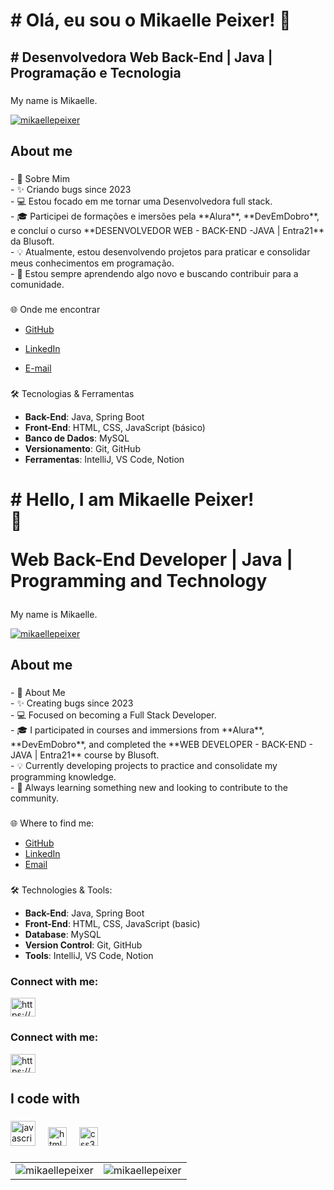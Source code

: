 <h1 align="left"># Olá, eu sou o Mikaelle Peixer! 👋<br></h1>

<h2 align="left"># Desenvolvedora Web Back-End | Java | Programação e Tecnologia <br></h2>

###

<p align="left">My name is Mikaelle.</p>
<p align="left"> <a href="https://github.com/ryo-ma/github-profile-trophy"><img src="https://github-profile-trophy.vercel.app/?username=mikaellepeixer" alt="mikaellepeixer" /></a> </p>


###

<h2 align="left">About me</h2>

###

<p align="left">
- 🚀 Sobre Mim<br>
- ✨ Criando bugs since 2023<br>
- 💻 Estou focado em me tornar uma Desenvolvedora full stack.<br>
- 🎓 Participei de formações e imersões pela **Alura**, **DevEmDobro**, e concluí o curso **DESENVOLVEDOR WEB - BACK-END -JAVA | Entra21** da Blusoft.<br>
- 💡 Atualmente, estou desenvolvendo projetos para praticar e consolidar meus conhecimentos em programação.<br>
- 🌱 Estou sempre aprendendo algo novo e buscando contribuir para a comunidade.<br></p>

###

🌐 Onde me encontrar
- [GitHub](https://github.com/MikaellePeixer)
- [LinkedIn](https://www.linkedin.com/in/seu-perfil-linkedin)
- [E-mail](mikaelle_s.peixer@outlook.com)

  ###

🛠️ Tecnologias & Ferramentas
- **Back-End**: Java, Spring Boot
- **Front-End**: HTML, CSS, JavaScript (básico)
- **Banco de Dados**: MySQL
- **Versionamento**: Git, GitHub
- **Ferramentas**: IntelliJ, VS Code, Notion

###

<h1 align="left"># Hello, I am Mikaelle Peixer!<br> 👋

Web Back-End Developer | Java | Programming and Technology<br></h1>

###

<p align="left">My name is Mikaelle.</p>
<p align="left"> <a href="https://github.com/ryo-ma/github-profile-trophy"><img src="https://github-profile-trophy.vercel.app/?username=mikaellepeixer" alt="mikaellepeixer" /></a> </p>

###

<h2 align="left">About me</h2>

###

<p align="left">
- 🚀 About Me<br>
- ✨ Creating bugs since 2023<br>
- 💻 Focused on becoming a Full Stack Developer.<br>
- 🎓 I participated in courses and immersions from **Alura**, **DevEmDobro**, and completed the **WEB DEVELOPER - BACK-END - JAVA | Entra21** course by Blusoft.<br>
- 💡 Currently developing projects to practice and consolidate my programming knowledge.<br>
- 🌱 Always learning something new and looking to contribute to the community.<br></p>

###

🌐 Where to find me:
- [GitHub](https://github.com/MikaellePeixer)
- [LinkedIn](https://www.linkedin.com/in/seu-perfil-linkedin)
- [Email](mikaelle_s.peixer@outlook.com)

###

🛠️ Technologies & Tools:
- **Back-End**: Java, Spring Boot
- **Front-End**: HTML, CSS, JavaScript (basic)
- **Database**: MySQL
- **Version Control**: Git, GitHub
- **Tools**: IntelliJ, VS Code, Notion

###

<h3 align="left">Connect with me:</h3>
<p align="left">
<a href="https://www.linkedin.com/in/mikaelle-da-silva-peixer-43b122204/?originalsubdomain=br" target="blank"><img align="center" src="https://raw.githubusercontent.com/rahuldkjain/github-profile-readme-generator/master/src/images/icons/Social/linked-in-alt.svg" alt="https://www.linkedin.com/in/mikaelle-da-silva-peixer-43b122204/?originalsubdomain=br" height="30" width="40" /></a>
</p>

###

###

<h3 align="left">Connect with me:</h3>
<p align="left">
<a href="https://www.linkedin.com/in/mikaelle-da-silva-peixer-43b122204/?originalsubdomain=br" target="blank"><img align="center" src="https://raw.githubusercontent.com/rahuldkjain/github-profile-readme-generator/master/src/images/icons/Social/linked-in-alt.svg" alt="https://www.linkedin.com/in/mikaelle-da-silva-peixer-43b122204/?originalsubdomain=br" height="30" width="40" /></a>
</p>


<h2 align="left">I code with</h2>

###

<div align="left">
  <img src="https://cdn.jsdelivr.net/gh/devicons/devicon/icons/javascript/javascript-original.svg" height="40" alt="javascript logo"  />
  <img width="12" />
 <img src="https://cdn.jsdelivr.net/gh/devicons/devicon/icons/html5/html5-original.svg" height="30" alt="html5 logo"  />
  <img width="12" />
  <img src="https://cdn.jsdelivr.net/gh/devicons/devicon/icons/css3/css3-original.svg" height="30" alt="css3 logo"  />
  <img width="12" />

</div>

###

<div align="center">
  <table>
    <tr>
      <td>
        <img src="https://github-readme-stats.vercel.app/api/top-langs?username=mikaellepeixer&show_icons=true&locale=en&layout=compact" alt="mikaellepeixer" />
      </td>
      <td>
        <img src="https://github-readme-stats.vercel.app/api?username=mikaellepeixer&show_icons=true&locale=en" alt="mikaellepeixer" />
      </td>
    </tr>
  </table>
</div>


###



